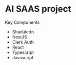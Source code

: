 # AI SAAS project

Key Components 
- Shaduicdn
- NextJS
- Clerk Auth
- React
- Typescript
- Javascript
